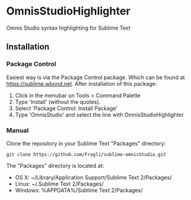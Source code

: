 OmnisStudioHighlighter
===============

Omnis Studio syntax highlighting for Sublime Text

## Installation

### Package Control
Easiest way is via the Package Control package. Which can be found at https://sublime.wbond.net. After installation of this package:

1. Click in the menubar on Tools > Command Palette
2. Type 'Install' (without the quotes).
3. Select 'Package Control: Install Package'
4. Type 'OmnisStudio' and select the line with OmnisStudioHighlighter

### Manual

Clone the repository in your Sublime Text "Packages" directory:

    git clone https://github.com/Frogli/sublime-omnisStudio.git

The "Packages" directory is located at:

- OS X: ~/Library/Application Support/Sublime Text 2/Packages/
- Linux: ~/.Sublime Text 2/Packages/
- Windows: %APPDATA%/Sublime Text 2/Packages/
